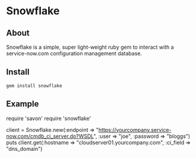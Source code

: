 # Snowflake

## About

Snowflake is a simple, super light-weight ruby gem to interact with a service-now.com configuration management database. 


## Install

    gem install snowflake

## Example

require 'savon'
require 'snowflake'

client = Snowflake.new(:endpoint => "https://yourcompany.service-now.com/cmdb_ci_server.do?WSDL", :user => "joe", :password => "bloggs")
puts client.get(:hostname => "cloudserver01.yourcompany.com", :ci_field => "dns_domain")
